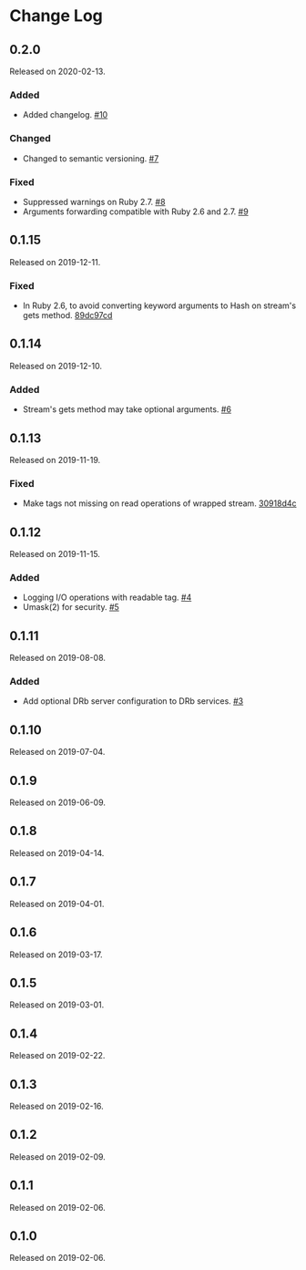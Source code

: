Change Log
==========

<!--
subsections:
### Added
### Changed
### Removed
### Fixed
-->

0.2.0
-----
Released on 2020-02-13.

### Added
- Added changelog.
  [#10](https://github.com/y10k/riser/issues/10)

### Changed
- Changed to semantic versioning.
  [#7](https://github.com/y10k/riser/issues/7)

### Fixed
- Suppressed warnings on Ruby 2.7.
  [#8](https://github.com/y10k/riser/issues/8)
- Arguments forwarding compatible with Ruby 2.6 and 2.7.
  [#9](https://github.com/y10k/riser/issues/9)

0.1.15
------
Released on 2019-12-11.

### Fixed
- In Ruby 2.6, to avoid converting keyword arguments to Hash on
  stream's gets method.
  [89dc97cd](https://github.com/y10k/riser/commit/89dc97cd7baa48d992c6d15d8a05d4a10bc9b351)

0.1.14
------
Released on 2019-12-10.

### Added
- Stream's gets method may take optional arguments.
  [#6](https://github.com/y10k/riser/issues/6)

0.1.13
------
Released on 2019-11-19.

### Fixed
- Make tags not missing on read operations of wrapped stream.
  [30918d4c](https://github.com/y10k/riser/commit/30918d4c8a72bdb04aba4fc7b68ecc7e88ea4eee)

0.1.12
------
Released on 2019-11-15.

### Added
- Logging I/O operations with readable tag.
  [#4](https://github.com/y10k/riser/issues/4)
- Umask(2) for security.
  [#5](https://github.com/y10k/riser/issues/5)

0.1.11
------
Released on 2019-08-08.

### Added
- Add optional DRb server configuration to DRb services.
  [#3](https://github.com/y10k/riser/issues/3)

0.1.10
------
Released on 2019-07-04.

0.1.9
-----
Released on 2019-06-09.

0.1.8
-----
Released on 2019-04-14.

0.1.7
-----
Released on 2019-04-01.

0.1.6
-----
Released on 2019-03-17.

0.1.5
-----
Released on 2019-03-01.

0.1.4
-----
Released on 2019-02-22.

0.1.3
-----
Released on 2019-02-16.

0.1.2
-----
Released on 2019-02-09.

0.1.1
-----
Released on 2019-02-06.

0.1.0
-----
Released on 2019-02-06.
